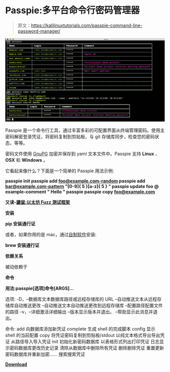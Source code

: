 # Passpie:多平台命令行密码管理器

> 原文：<https://kalilinuxtutorials.com/passpie-command-line-password-manager/>

[![Passpie : Multiplatform Command-line Password Manager](img/6e6f747392e15bc5e4823e319b2f0ef5.png "Passpie : Multiplatform Command-line Password Manager")](https://1.bp.blogspot.com/-H5pxQtF__rI/XS0clhCmAKI/AAAAAAAABX0/_jUJoff6sAMfxX--aMVI4e4fhuSYLvXZQCLcBGAs/s1600/passpie2%25281%2529.png)

Passpie 是一个命令行工具，通过丰富多彩的可配置界面从终端管理密码。使用主密码解密登录凭证，将密码复制到剪贴板，与 git 存储库同步，检查您的密码状态，等等。

密码文件使用 [GnuPG](https://www.gnupg.org/) 加密并保存到 yaml 文本文件中。Passpie 支持 **Linux** 、 **OSX** 和 **Windows** 。

它看起来像什么？下面是一个简单的 Passpie 用法示例:

**passpie init
passpie add foo@example.com-random
passpie add bar@example.com-pattern "[0-9]{ 5 }[a-z]{ 5 } "
passpie update foo @ example-comment " Hello "
passpie
passpie copy foo@example.com**

**又读-[鼹鼠:以太坊 Fuzz 测试框架](https://kalilinuxtutorials.com/echidna-fuzz-testing-framework/)**

**安装**

**pip 安装通行证**

或者，如果你用的是 mac，通过[自制软件](http://brew.sh/)安装:

**brew 安装通行证**

**依赖关系**

被动依赖于

**命令**

**用法:passpie[选项]命令[ARGS]…**

选项:
-D，–数据库文本数据库路径或远程存储库的 URL
–自动推送文本从远程存储库自动推送更改
–自动推送文本自动推送更改到远程存储库
–配置路径配置文件的路径
-v，–详细激活详细输出
–版本显示版本并退出。
–帮助显示此消息并退出。

命令:
add 向数据库添加新凭证
complete 生成 shell 的完成脚本
config 显示 shell 的当前配置
copy 将凭证密码复制到剪贴板/stdout
以纯文本格式导出导出凭证
从路径导入导入凭证
init 初始化新密码数据库
以表格形式列出打印凭证
日志显示密码数据库更改历史记录
清除从数据库中删除所有凭证
删除删除凭证
重置更新密码数据库并重新加密……
搜索搜索凭证

[**Download**](https://github.com/marcwebbie/passpie)